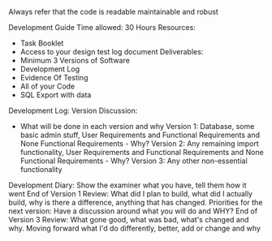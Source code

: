 Always refer that the code is readable maintainable and robust

Development Guide
Time allowed: 30 Hours
Resources:
- Task Booklet
- Access to your design test log document
Deliverables:
- Minimum 3 Versions of Software
- Development Log
- Evidence Of Testing
- All of your Code
- SQL Export with data

Development Log:
Version Discussion: 
- What will be done in each version and why
Version 1: Database, some basic admin stuff, User Requirements and Functional Requirements and None Functional Requirements - Why?
Version 2: Any remaining import functionality, User Requirements and Functional Requirements and None Functional Requirements - Why?
Version 3: Any other non-essential functionality

Development Diary: Show the examiner what you have, tell them how it went
End of Version 1 Review: What did I plan to build, what did I actually build, why is there a difference, anything that has changed.
Priorities for the next version: Have a discussion around what you will do and WHY?
End of Version 3 Review: What gone good, what was bad, what's changed and why. Moving forward what I'd do differently, better, add or change and why
